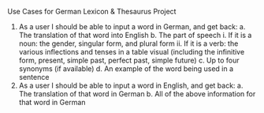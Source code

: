 Use Cases for German Lexicon & Thesaurus Project
1. As a user I should be able to input a word in German, and get back:
a. The translation of that word into English
b. The part of speech
i. If it is a noun: the gender, singular form, and plural form
ii. If it is a verb: the various inflections and tenses in a table visual (including
the infinitive form, present, simple past, perfect past, simple future)
c. Up to four synonyms (if available)
d. An example of the word being used in a sentence
2. As a user I should be able to input a word in English, and get back:
a. The translation of that word in German
b. All of the above information for that word in German